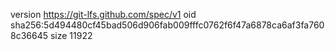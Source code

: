 version https://git-lfs.github.com/spec/v1
oid sha256:5d494480cf45bad506d906fab009fffc0762f6f47a6878ca6af3fa7608c36645
size 11922
